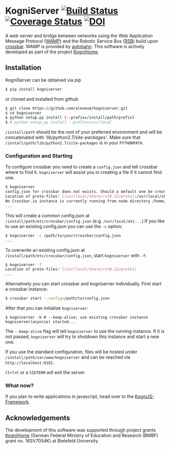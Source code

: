 # KogniServer [![Build Status](https://travis-ci.org/aleneum/kogniserver.svg?branch=master)](https://travis-ci.org/aleneum/kogniserver) [![Coverage Status](https://coveralls.io/repos/github/aleneum/kogniserver/badge.svg?branch=master)](https://coveralls.io/github/aleneum/kogniserver?branch=master) [![DOI](https://zenodo.org/badge/DOI/10.5281/zenodo.2578022.svg)](https://doi.org/10.5281/zenodo.2578022)

A web server and bridge between networks using the Web Application Message Protocol ([WAMP](http://wamp-proto.org/)) and the Robotic Service Bus ([RSB](https://code.cor-lab.org/projects/rsb)) build upon [crossbar](http://crossbar.io/).
WAMP is provided by [autobahn](http://autobahn.ws/). This software is actively developed as part of the project [KogniHome](http://www.kognihome.de).


## Installation

KogniServer can be obtained via pip

```bash
$ pip install kogniserver
```

or cloned and installed from github

```bash
$ git clone https://github.com/aleneum/kogniserver.git
$ cd kogniserver
$ python setup.py install (--prefix=/install/path/prefix)
$ # python setup.py install --prefix=/usr/local
```

`/install/path` should be the *root* of your preferred environment and will be concatenated with *'lib/python2.7/site-packages'*. Make sure that `/install/path/lib/python2.7/site-packages` is in your `PYTHONPATH`.


### Configuration and Starting

To configure crossbar you need to create a `config.json` and tell crossbar where to find it. `kogniserver` will assist you in creating a file if it cannot find one.

```bash
$ kogniserver 
config.json for crossbar does not exists. Should a default one be created? [y]/n:y
Location of proto-files? [/usr/local/share/rst0.12/proto]:/usr/local/share/rst0.12/proto/
No Crossbar.io instance is currently running from node directory /home/foobar/kogniserver.
...
```

This will create a common config.json at `/install/path/etc/crossbar/config.json` (e.g. `/usr/local/etc...`)
If you like to use an existing config.json you can use the `-c` option:
```bash
$ kogniserver -c /path/to/your/crossbar/config.json
...
```

To overwrite an existing config.json at `/install/path/etc/crossbar/config.json`, start `kogniserver` with `-f`:
```bash
$ kogniserver -f
Location of proto-files? [/usr/local/share/rst0.12/proto]:
...
```

Alternatively you can start crossbar and kogniserver individually. First start a crossbar instance:
```bash
$ crossbar start --config=/path/to/config.json
```

After that you can initialize `kogniserver`:
```
$ kogniserver -k # --keep-alive; use existing crossbar instance
kogniserver(asyncio) started...
```

The `--keep-alive` flag will tell `kogniserver` to use the running instance. If it is not passed, `kogniserver` will
try to shutdown this instance and start a new one.

If you use the standard configuration, files will be hosted under `/install/path/var/www/kogniserver` and can be reached via
`http://localhost:8181`.

`Ctrl+C` or a `SIGTERM` will exit the server.

### What now?

If you plan to write applications in javascript, head over to the [KogniJS-Framework](http://github.com/kognihome/kognijs).

## Acknowledgements

The development of this software was supported through project grants [KogniHome](kogni-home.de) (German Federal Ministry of Education and Research (BMBF) grant no. 16SV7054K) at Bielefeld University.
